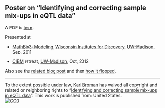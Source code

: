 ## Poster on &ldquo;Identifying and correcting sample mix-ups in eQTL data&rdquo;

A PDF is
[here](http://www.biostat.wisc.edu/~kbroman/posters/mathbio2011.pdf).

Presented at 

 - [MathBio3: Modeling](http://discovery.wisc.edu/home/discovery/events/mathbio-symposia/mathbio-3-modeling/2009-mathbio-event-home.cmsx),
   [Wisconsin Institutes for Discovery](http://discovery.wisc.edu),
   [UW-Madison](http://www.wisc.edu), Sep, 2011
   
 - [CIBM](http://www.cibm.wisc.edu) retreat,
   [UW-Madison](http://www.wisc.edu), Oct, 2012
   
Also see the
[related blog post](http://kbroman.wordpress.com/2011/09/16/my-first-fancy-poster)
and then [how it flopped](http://kbroman.wordpress.com/2011/09/30/poster-flop/).
<hr/>

To the extent possible under law,
[Karl Broman](http://github.com/kbroman)
has waived all copyright and related or neighboring rights to
&ldquo;[Identifying and correcting sample mix-ups in eQTL data](http://github.com/kbroman/Poster_SampleMixups)&rdquo;.
This work is published from: United States.
<br/>
[![CC0](http://i.creativecommons.org/p/zero/1.0/88x31.png)](http://creativecommons.org/publicdomain/zero/1.0/)
